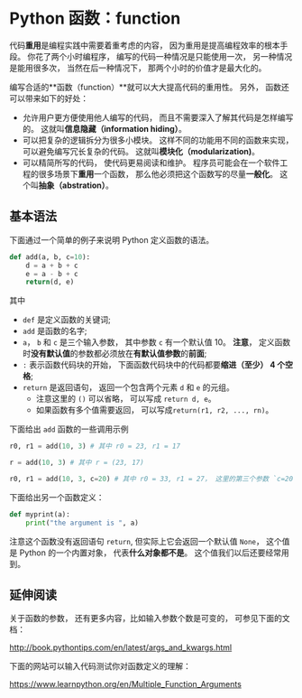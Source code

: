 # Python 函数：function

代码**重用**是编程实践中需要着重考虑的内容， 因为重用是提高编程效率的根本手段。 你花了两个小时编程序， 编写的代码一种情况是只能使用一次， 另一种情况是能用很多次， 当然在后一种情况下， 那两个小时的价值才是最大化的。

编写合适的**函数（function）**就可以大大提高代码的重用性。 另外， 函数还可以带来如下的好处：

* 允许用户更方便使用他人编写的代码， 而且不需要深入了解其代码是怎样编写的。 这就叫**信息隐藏（information hiding）**。
* 可以把复杂的逻辑拆分为很多小模块。 这样不同的功能用不同的函数来实现， 可以避免编写冗长复杂的代码。 这就叫**模块化（modularization)**。
* 可以精简所写的代码， 使代码更易阅读和维护。 程序员可能会在一个软件工程的很多场景下**重用**一个函数， 那么他必须把这个函数写的尽量**一般化**。 这个叫**抽象（abstration）**。

## 基本语法

下面通过一个简单的例子来说明 Python 定义函数的语法。

```python
def add(a, b, c=10):
    d = a + b + c
    e = a - b + c
    return(d, e) 
```
其中 
* `def` 是定义函数的关键词;
* `add` 是函数的名字;
* `a`， `b` 和 `c` 是三个输入参数， 其中参数 `c` 有一个默认值 10。 **注意**， 定义函数时**没有默认值**的参数都必须放在**有默认值参数**的**前面**;
* `:` 表示函数代码块的开始， 下面函数代码块中的代码都要**缩进（至少） 4 个空格**;
* `return` 是返回语句， 返回一个包含两个元素 `d` 和 `e` 的元组。 
   + 注意这里的 `()` 可以省略， 可以写成 `return d, e`。 
   + 如果函数有多个值需要返回， 可以写成`return(r1, r2, ..., rn)`。

下面给出 `add` 函数的一些调用示例 

```python
r0, r1 = add(10, 3) # 其中 r0 = 23, r1 = 17
```

```python
r = add(10, 3) # 其中 r = (23, 17)
```

```python
r0, r1 = add(10, 3, c=20) # 其中 r0 = 33, r1 = 27， 这里的第三个参数 `c=20`
```

下面给出另一个函数定义：

```python
def myprint(a):
    print("the argument is ", a)
```
注意这个函数没有返回语句 `return`, 但实际上它会返回一个默认值 `None`， 这个值是 Python 的一个内置对象， 代表**什么对象都不是**。 这个值我们以后还要经常用到。

## 延伸阅读

关于函数的参数， 还有更多内容，比如输入参数个数是可变的， 可参见下面的文档：

http://book.pythontips.com/en/latest/args_and_kwargs.html

下面的网站可以输入代码测试你对函数定义的理解：

https://www.learnpython.org/en/Multiple_Function_Arguments




